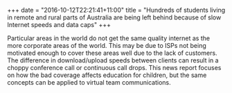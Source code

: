 +++
date = "2016-10-12T22:21:41+11:00"
title = "Hundreds of students living in remote and rural parts of Australia are being left behind because of slow Internet speeds and data caps"
+++

Particular areas in the world do not get the same quality internet as the more corporate areas of the world. This may be due to ISPs not being motivated enough to cover these areas well due to the lack of customers. The difference in download/upload speeds between clients can result in a choppy conference call or continuous call drops. This news report focuses on how the bad coverage affects education for children, but the same concepts can be applied to virtual team communications.
